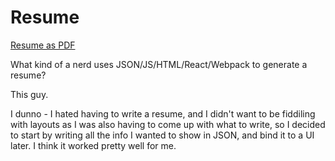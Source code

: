 Resume
=========

[Resume as PDF](dist/resume.pdf)

What kind of a nerd uses JSON/JS/HTML/React/Webpack to generate a resume?

This guy.

I dunno - I hated having to write a resume, and I didn't want to be fiddiling with layouts as I was also having to come up with what to write, so I decided to start by writing all the info I wanted to show in JSON, and bind it to a UI later. I think it worked pretty well for me.

